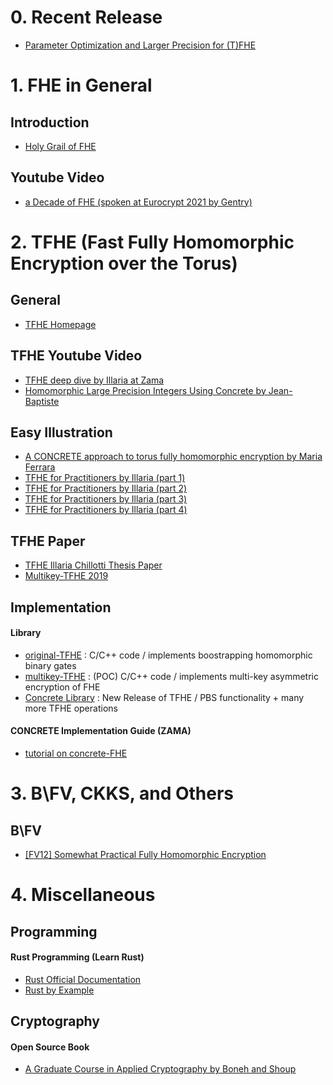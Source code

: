 # 0. Recent Release
* [Parameter Optimization and Larger Precision for (T)FHE](https://eprint.iacr.org/2022/704.pdf)

# 1. FHE in General
## Introduction
* [Holy Grail of FHE](https://www.cs.utexas.edu/~dwu4/papers/XRDSFHE.pdf)

## Youtube Video
* [a Decade of FHE (spoken at Eurocrypt 2021 by Gentry)](https://www.youtube.com/watch?v=487AjvFW1lk&t=3917s)

# 2. TFHE (Fast Fully Homomorphic Encryption over the Torus)
## General
* [TFHE Homepage](https://tfhe.github.io/tfhe/)

## TFHE Youtube Video
* [TFHE deep dive by Illaria at Zama](https://www.youtube.com/watch?v=npoHSR6-oRw&t=28s)
* [Homomorphic Large Precision Integers Using Concrete by Jean-Baptiste](https://www.youtube.com/watch?v=50zE42Lzbd8&t=182)

## Easy Illustration
* [A CONCRETE approach to torus fully homomorphic encryption by Maria Ferrara](https://eprint.iacr.org/2022/594.pdf)
* [TFHE for Practitioners by Illaria (part 1)](https://www.zama.ai/post/tfhe-deep-dive-part-1?utm_source=tfhe_deep_dive_part_I&utm_medium=discourse&utm_campaign=blogpost)
* [TFHE for Practitioners by Illaria (part 2)](https://www.zama.ai/post/tfhe-deep-dive-part-2)
* [TFHE for Practitioners by Illaria (part 3)](https://www.zama.ai/post/tfhe-deep-dive-part-3)
* [TFHE for Practitioners by Illaria (part 4)](https://www.zama.ai/post/tfhe-deep-dive-part-4)

## TFHE Paper
* [TFHE Illaria Chillotti Thesis Paper](https://ilachill.github.io/papers/these_Ilaria_Chillotti_wo_acknowl.pdf)
* [Multikey-TFHE 2019](https://eprint.iacr.org/2019/116.pdf)

## Implementation
#### Library
* [original-TFHE](https://github.com/tfhe/tfhe) : C/C++ code / implements boostrapping homomorphic binary gates
* [multikey-TFHE](https://github.com/ilachill/MK-TFHE) : (POC) C/C++ code / implements multi-key asymmetric encryption of FHE
* [Concrete Library](https://github.com/zama-ai) : New Release of TFHE / PBS functionality + many more TFHE operations

#### CONCRETE Implementation Guide (ZAMA)
* [tutorial on concrete-FHE](https://docs.zama.ai/concrete/lib/user/README.html)

# 3. B\FV, CKKS, and Others
## B\FV
* [[FV12] Somewhat Practical Fully Homomorphic Encryption](https://eprint.iacr.org/2012/144.pdf)

# 4. Miscellaneous
## Programming
#### Rust Programming (Learn Rust)
* [Rust Official Documentation](https://doc.rust-lang.org/book/title-page.html)
* [Rust by Example](https://doc.rust-lang.org/rust-by-example/primitives/tuples.html)

## Cryptography
#### Open Source Book
* [A Graduate Course in Applied Cryptography by Boneh and Shoup](http://toc.cryptobook.us/book.pdf)

